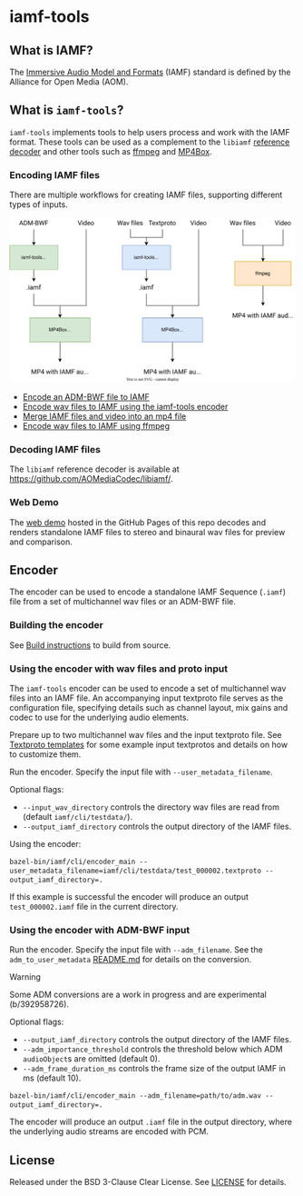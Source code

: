 # iamf-tools

## What is IAMF?

The [Immersive Audio Model and Formats](https://aomediacodec.github.io/iamf/)
(IAMF) standard is defined by the Alliance for Open Media (AOM).

## What is `iamf-tools`?

`iamf-tools` implements tools to help users process and work with the IAMF
format. These tools can be used as a complement to the `libiamf`
[reference decoder](https://github.com/AOMediaCodec/libiamf/) and other tools
such as [ffmpeg](https://ffmpeg.org/) and
[MP4Box](https://github.com/gpac/gpac?tab=readme-ov-file#mp4box).

### Encoding IAMF files

There are multiple workflows for creating IAMF files, supporting different types
of inputs.

![IAMF encode workflows](docs/iamf-encode-workflows.svg "IAMF encode workflows")

-   [Encode an ADM-BWF file to IAMF](#using-the-encoder-with-adm-bwf-input)
-   [Encode wav files to IAMF using the iamf-tools encoder](#using-the-encoder-with-wav-files-and-proto-input)
-   [Merge IAMF files and video into an mp4 file](docs/external/encoding_with_external_tools.md#merge-an-iamf-file-with-video-into-mp4)
-   [Encode wav files to IAMF using ffmpeg](docs/external/encoding_with_external_tools.md#encode-wav-files-to-iamf-with-ffmpeg)

### Decoding IAMF files

The `libiamf` reference decoder is available at
https://github.com/AOMediaCodec/libiamf/.

### Web Demo

The [web demo](https://aomediacodec.github.io/iamf-tools/web_demo/) hosted in
the GitHub Pages of this repo decodes and renders standalone IAMF files to
stereo and binaural wav files for preview and comparison.

## Encoder

The encoder can be used to encode a standalone IAMF Sequence (`.iamf`) file from
a set of multichannel wav files or an ADM-BWF file.

### Building the encoder

See [Build instructions](docs/build_instructions.md) to build from source.

### Using the encoder with wav files and proto input

The `iamf-tools` encoder can be used to encode a set of multichannel wav files
into an IAMF file. An accompanying input textproto file serves as the
configuration file, specifying details such as channel layout, mix gains and
codec to use for the underlying audio elements.

Prepare up to two multichannel wav files and the input textproto file. See
[Textproto templates](iamf/cli/textproto_templates) for some example input
textprotos and details on how to customize them.

Run the encoder. Specify the input file with `--user_metadata_filename`.

Optional flags:

-   `--input_wav_directory` controls the directory wav files are read from
    (default `iamf/cli/testdata/`).
-   `--output_iamf_directory` controls the output directory of the IAMF files.

Using the encoder:

```
bazel-bin/iamf/cli/encoder_main --user_metadata_filename=iamf/cli/testdata/test_000002.textproto --output_iamf_directory=.
```

If this example is successful the encoder will produce an output
`test_000002.iamf` file in the current directory.

### Using the encoder with ADM-BWF input

Run the encoder. Specify the input file with `--adm_filename`. See the
`adm_to_user_metadata` [README.md](iamf/cli/adm_to_user_metadata) for details on
the conversion.

> [!WARNING]
>
> Some ADM conversions are a work in progress and are experimental
> (b/392958726).

Optional flags:

-   `--output_iamf_directory` controls the output directory of the IAMF files.
-   `--adm_importance_threshold` controls the threshold below which ADM
    `audioObject`s are omitted (default 0).
-   `--adm_frame_duration_ms` controls the frame size of the output IAMF in ms
    (default 10).

```
bazel-bin/iamf/cli/encoder_main --adm_filename=path/to/adm.wav --output_iamf_directory=.
```

The encoder will produce an output `.iamf` file in the output directory, where
the underlying audio streams are encoded with PCM.

## License

Released under the BSD 3-Clause Clear License. See [LICENSE](LICENSE) for
details.
